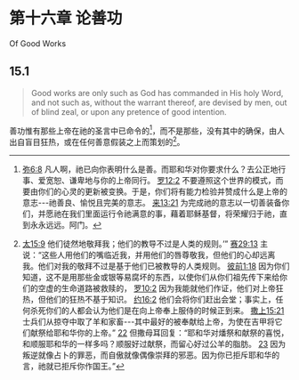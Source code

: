 # 第十六章 论善功

Of Good Works

## 15.1

> Good works are only such as God has commanded in His holy Word, and not such as, without the warrant thereof, are devised by men, out of blind zeal, or upon any pretence of good intention.

善功惟有那些上帝在祂的圣言中已命令的[^16-1]，而不是那些，没有其中的确保，由人出自盲目狂热，或在任何善意假装之上而策划的[^16-2]。

[^16-1]: [弥6:8](https://biblehub.com/micah/6-8.htm) 凡人啊，祂已向你表明什么是善。而耶和华对你要求什么？去公正地行事、爱宽恕、谦卑地与你的上帝同行。 [罗12:2](https://biblehub.com/romans/12-2.htm) 不要遵照这个世界的模式，而要由你们的心灵的更新被变换。于是，你们将有能力检验并赞成什么是上帝的意志---祂善良、愉悦且完美的意志。 [来13:21](https://biblehub.com/hebrews/13-21.htm) 为完成祂的意志以一切善装备你们，并愿祂在我们里面运行令祂满意的事，藉着耶稣基督，将荣耀归于祂，直到永永远远。阿门。

[^16-2]: [太15:9](https://biblehub.com/matthew/15-9.htm) 他们徒然地敬拜我；他们的教导不过是人类的规则。’” [赛29:13](https://biblehub.com/isaiah/29-13.htm) 主说：“这些人用他们的嘴临近我，并用他们的唇尊敬我，但他们的心却远离我。他们对我的敬拜不过是基于他们已被教导的人类规则。 [彼前1:18](https://biblehub.com/1_peter/1-18.htm) 因为你们知道，这不是用那些金或银等易腐坏的东西，以使你们从你们祖先传下来给你们的空虚的生命道路被救赎的， [罗10:2](https://biblehub.com/romans/10-2.htm) 因为我能就他们作证，他们对上帝狂热，但他们的狂热不基于知识。 [约16:2](https://biblehub.com/john/16-2.htm) 他们会将你们赶出会堂；事实上，任何杀死你们的人都会认为他们是在向上帝奉上服侍的时候正到来。 [撒上15:21](https://biblehub.com/1_samuel/15-21.htm) 士兵们从掠夺中取了羊和家畜---其中最好的被奉献给上帝，为使在吉甲将它们献祭给耶和华你的上帝。” [22](https://biblehub.com/1_samuel/15-22.htm) 但撒母耳回复：“耶和华对燔祭和献祭的喜悦，和顺服耶和华的一样多吗？顺服好过献祭，而留心好过公羊的脂肪。 [23](https://biblehub.com/1_samuel/15-23.htm) 因为叛逆就像占卜的罪恶，而自傲就像偶像崇拜的邪恶。因为你已拒斥耶和华的言，祂就已拒斥你作国王。”